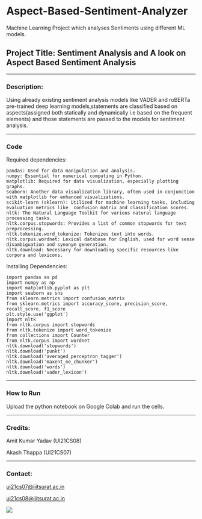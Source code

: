 # Aspect-Based-Sentiment-Analyzer
Machine Learning Project which analyses Sentiments using different ML models.

## Project Title: Sentiment Analysis and A look on Aspect Based Sentiment Analysis

___
### Description: 
Using already existing sentiment analysis models like VADER and roBERTa pre-trained deep learning models,statements are classified based on aspects(assigned both statically and dynamically i.e based on the frequent elements) and those statements are passed to the models for sentiment analysis.

___

### Code
Required dependencies:

    pandas: Used for data manipulation and analysis.
	numpy: Essential for numerical computing in Python.
	matplotlib: Required for data visualization, especially plotting graphs.
	seaborn: Another data visualization library, often used in conjunction with matplotlib for enhanced visualizations.
	scikit-learn (sklearn): Utilized for machine learning tasks, including evaluation metrics like 	confusion matrix and classification scores.
	nltk: The Natural Language Toolkit for various natural language processing tasks.
	nltk.corpus.stopwords: Provides a list of common stopwords for text preprocessing.
	nltk.tokenize.word_tokenize: Tokenizes text into words.
	nltk.corpus.wordnet: Lexical database for English, used for word sense disambiguation and synonym generation.
	nltk.download: Necessary for downloading specific resources like corpora and lexicons.
    
 Installing Dependencies:

    import pandas as pd
    import numpy as np
    import matplotlib.pyplot as plt
    import seaborn as sns
    from sklearn.metrics import confusion_matrix
    from sklearn.metrics import accuracy_score, precision_score, recall_score, f1_score
    plt.style.use('ggplot')
    import nltk
    from nltk.corpus import stopwords
    from nltk.tokenize import word_tokenize
    from collections import Counter
    from nltk.corpus import wordnet
    nltk.download('stopwords')
    nltk.download('punkt')
    nltk.download('averaged_perceptron_tagger')
    nltk.download('maxent_ne_chunker')
    nltk.download('words')
    nltk.download('vader_lexicon')
___
### How to Run
Upload the python notebook on Google Colab and run the cells.

---
### Credits:
Amit Kumar Yadav (UI21CS08)

Akash Thappa (UI21CS07)

---
### Contact:

ui21cs07@iiitsurat.ac.in

ui21cs08@iiitsurat.ac.in


![](http://octodex.github.com/images/plumber.jpg)
  
